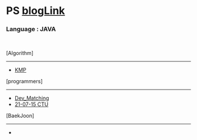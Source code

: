 # PS [blogLink](https://velog.io/@admin1194)
### Language : JAVA
<br>

[Algorithm]

---
- [KMP](src/main/java/Basic/KMP/_KMP.md)


[programmers]

---
- [Dev_Matching](src/main/java/ProgrammersKit/Dev_Matching/Dev_Matching.md)
- [21-07-15 CTU](src/main/java/tues_thurs_sat/_20210715/_20210715.md)

[BaekJoon]

----
-



